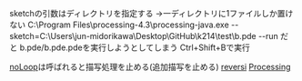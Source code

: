 sketchの引数はディレクトリを指定する
->一ディレクトリに1ファイルしか置けない
C:\Program Files\processing-4.3\processing-java.exe --sketch=C:\Users\jun-midorikawa\Desktop\GitHub\k214\test\b.pde --run 
だと
b.pde/b.pde.pdeを実行しようとしてしまう
Ctrl+Shift+Bで実行

[noLoop](https://processing.org/reference/noLoop_.html)は呼ばれると描写処理を止める(追加描写を止める)
[reversi](https://qiita.com/sawamur@github/items/7cd17a68d7db8a4a4ca0)
[Processing](https://qiita.com/sawamur@github/items/7cd17a68d7db8a4a4ca0)